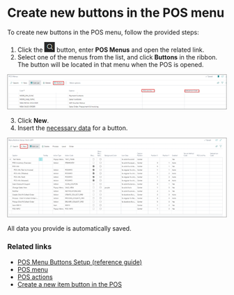 # Create new buttons in the POS menu

To create new buttons in the POS menu, follow the provided steps:

1. Click the ![Lightbulb that opens the Tell Me feature](../../../images/Icons/Lightbulb_icon.png "Tell Me what you want to do") button, enter **POS Menus** and open the related link. 
2. Select one of the menus from the list, and click **Buttons** in the ribbon.    
   The button will be located in that menu when the POS is opened.

![ADDBUTTONS](../images/ADD%20BUTTONS.png)

3. Click **New**.
4. Insert the [necessary data](../reference/pos_menu_buttons.md) for a button.       

![NEWBUTTON](../images/NEW%20BUTTON.png)      

All data you provide is automatically saved. 

### Related links

- [POS Menu Buttons Setup (reference guide)](../reference/pos_menu_buttons.md)
- [POS menu](../explanation/POS_menu.md)
- [POS actions](../reference/pos_actions.md)
- [Create a new item button in the POS](Create_a_new_item_button_in_the_POS.md)